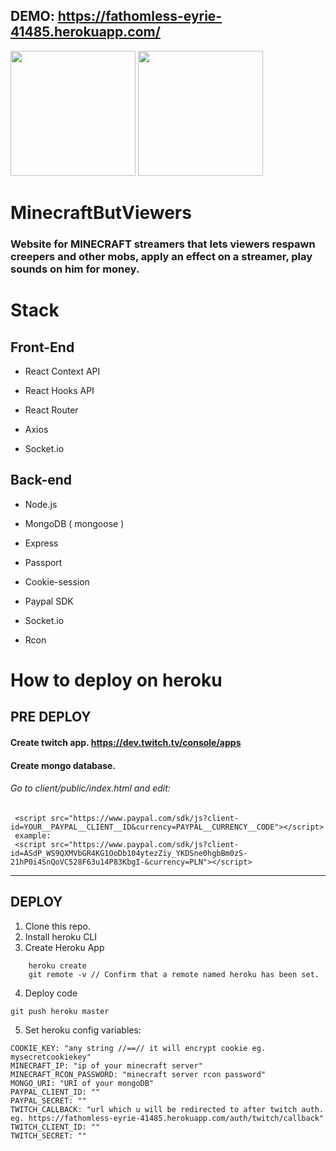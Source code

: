 ## DEMO: https://fathomless-eyrie-41485.herokuapp.com/

<img src = "https://imgur.com/pmwrgXb.png" width ="200" /> <img src = "https://imgur.com/Y9PecPX.png" width ="200" />

# MinecraftButViewers

### Website for MINECRAFT streamers that lets viewers respawn creepers and other mobs, apply an effect on a streamer, play sounds on him for money.

# Stack

## Front-End

- React Context API

- React Hooks API

- React Router

- Axios

- Socket.io

## Back-end

- Node.js

- MongoDB ( mongoose )

- Express

- Passport

- Cookie-session

- Paypal SDK

- Socket.io

- Rcon 

# How to deploy on heroku

## PRE DEPLOY

#### Create twitch app. https://dev.twitch.tv/console/apps
#### Create mongo database.
###### Go to client/public/index.html and edit: 
```
 <script src="https://www.paypal.com/sdk/js?client-id=YOUR__PAYPAL__CLIENT__ID&currency=PAYPAL__CURRENCY__CODE"></script>
 example:
 <script src="https://www.paypal.com/sdk/js?client-id=ASdP_WS9QXMVbGR4KG1OoDb104ytezZiy_YKDSne0hgbBm0zS-21hP0i4SnQoVC528F63u14P83KbgI-&currency=PLN"></script>
```

---
## DEPLOY


1. Clone this repo.
2. Install heroku CLI
3. Create Heroku App

```
    heroku create
    git remote -v // Confirm that a remote named heroku has been set.
```

4. Deploy code

```
git push heroku master
```

5. Set heroku config variables:

```
COOKIE_KEY: "any string //==// it will encrypt cookie eg. mysecretcookiekey"
MINECRAFT_IP: "ip of your minecraft server"
MINECRAFT_RCON_PASSWORD: "minecraft server rcon password"
MONGO_URI: "URI of your mongoDB"
PAYPAL_CLIENT_ID: ""
PAYPAL_SECRET: ""
TWITCH_CALLBACK: "url which u will be redirected to after twitch auth. eg. https://fathomless-eyrie-41485.herokuapp.com/auth/twitch/callback"
TWITCH_CLIENT_ID: ""
TWITCH_SECRET: ""

```

